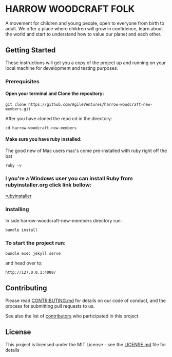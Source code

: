 # HARROW WOODCRAFT FOLK

A movement for children and young people, open to everyone from birth to adult. We offer a place where children will grow in confidence, learn about the world and start to understand how to value our planet and each other.

## Getting Started

These instructions will get you a copy of the project up and running on your local machine for development and testing purposes. 

### Prerequisites
#### Open your terminal and Clone the repository:

```
git clone https://github.com/AgileVentures/harrow-woodcraft-new-members.git
```

After you have cloned the repo cd in the directory:

```
cd harrow-woodcraft-new-members
```

#### Make sure you have ruby installed:

The good new of Mac users mac's come pre-installed with ruby right off the bat

```
ruby -v
```

### I you're a Windows user you can install Ruby from rubyinstaller.org click link bellow:

[rubyinstaller](https://rubyinstaller.org/downloads/)

### Installing

In side harrow-woodcraft-new-members directory run:

```
bundle install
```

### To start the project run:

```
bundle exec jekyll serve
```

and head over to: 
```
http://127.0.0.1:4000/
```


## Contributing

Please read [CONTRIBUTING.md](https://github.com/AgileVentures/harrow-woodcraft-new-members) for details on our code of conduct, and the process for submitting pull requests to us.


See also the list of [contributors](https://github.com/AgileVentures/harrow-woodcraft-new-members/graphs/contributors) who participated in this project.

## License

This project is licensed under the MIT License - see the [LICENSE.md](LICENSE.md) file for details



